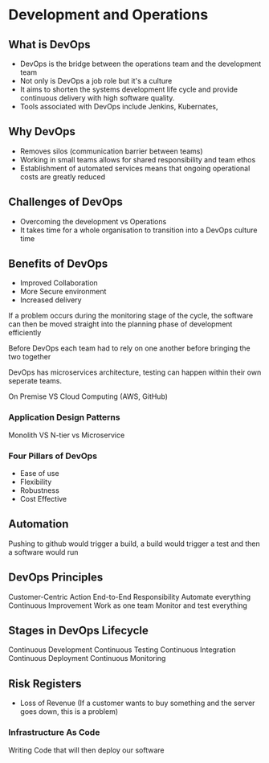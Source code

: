 # Development and Operations

## What is DevOps
- DevOps is the bridge between the operations team and the development team
- Not only is DevOps a job role but it's a culture
- It aims to shorten the systems development life cycle and provide continuous delivery with high software quality.
- Tools associated with DevOps include Jenkins, Kubernates, 
## Why DevOps
-  Removes silos (communication barrier between teams)
- Working in small teams allows for shared responsibility and team ethos
- Establishment of automated services means that ongoing operational costs
  are greatly reduced

## Challenges of DevOps
- Overcoming the development vs Operations
- It takes time for a whole organisation to transition into a DevOps culture
 time 
 
## Benefits of DevOps
- Improved Collaboration
- More Secure environment
- Increased delivery


If a problem occurs during the monitoring stage of the cycle, the software can then
be moved straight into the planning phase of development efficiently

Before DevOps each team had to rely on one another before bringing the two together

DevOps has microservices architecture, testing can happen within their own seperate teams. 

On Premise VS Cloud Computing (AWS, GitHub)

### Application Design Patterns
Monolith VS N-tier vs Microservice

### Four Pillars of DevOps

- Ease of use
- Flexibility
- Robustness
- Cost Effective

## Automation
Pushing to github would trigger a build, a build would trigger a test and then a software
would run

## DevOps Principles
Customer-Centric Action
End-to-End Responsibility
Automate everything
Continuous Improvement
Work as one team
Monitor and test everything

## Stages in DevOps Lifecycle
Continuous Development
Continuous Testing
Continuous Integration
Continuous Deployment
Continuous Monitoring

## Risk Registers

- Loss of Revenue (If a customer wants to buy something and the server goes down, this is a problem)

### Infrastructure As Code 
Writing Code that will then deploy our software